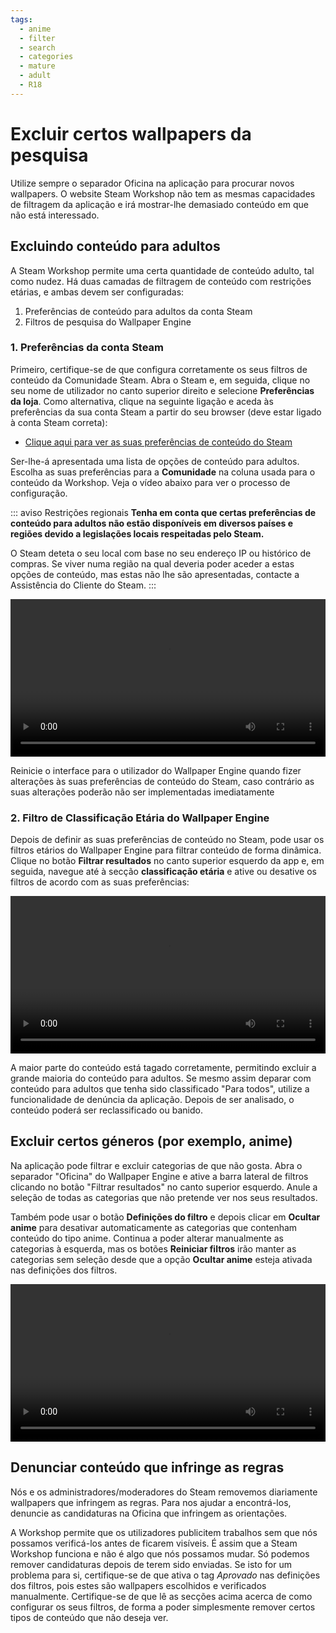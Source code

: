 ```yaml
---
tags:
  - anime
  - filter
  - search
  - categories
  - mature
  - adult
  - R18
---
```


# Excluir certos wallpapers da pesquisa

Utilize sempre o separador Oficina na aplicação para procurar novos wallpapers. O website Steam Workshop não tem as mesmas capacidades de filtragem da aplicação e irá mostrar-lhe demasiado conteúdo em que não está interessado.

## Excluindo conteúdo para adultos

A Steam Workshop permite uma certa quantidade de conteúdo adulto, tal como nudez. Há duas camadas de filtragem de conteúdo com restrições etárias, e ambas devem ser configuradas:

1. Preferências de conteúdo para adultos da conta Steam
2. Filtros de pesquisa do Wallpaper Engine

### 1. Preferências da conta Steam

Primeiro, certifique-se de que configura corretamente os seus filtros de conteúdo da Comunidade Steam. Abra o Steam e, em seguida, clique no seu nome de utilizador no canto superior direito e selecione **Preferências da loja**. Como alternativa, clique na seguinte ligação e aceda às preferências da sua conta Steam a partir do seu browser (deve estar ligado à conta Steam correta):

* [Clique aqui para ver as suas preferências de conteúdo do Steam](https://store.steampowered.com/account/preferences/)

Ser-lhe-á apresentada uma lista de opções de conteúdo para adultos. Escolha as suas preferências para a **Comunidade** na coluna usada para o conteúdo da Workshop. Veja o vídeo abaixo para ver o processo de configuração.

::: aviso Restrições regionais **Tenha em conta que certas preferências de conteúdo para adultos não estão disponíveis em diversos países e regiões devido a legislações locais respeitadas pelo Steam.**

O Steam deteta o seu local com base no seu endereço IP ou histórico de compras. Se viver numa região na qual deveria poder aceder a estas opções de conteúdo, mas estas não lhe são apresentadas, contacte a Assistência do Cliente do Steam.
:::

<video width="100%" autoplay loop>
  <source src="/videos/steam_filterage.mp4" type="video/mp4">
  O seu browser não suporta o tag vídeo.
</video>

Reinicie o interface para o utilizador do Wallpaper Engine quando fizer alterações às suas preferências de conteúdo do Steam, caso contrário as suas alterações poderão não ser implementadas imediatamente

### 2. Filtro de Classificação Etária do Wallpaper Engine

Depois de definir as suas preferências de conteúdo no Steam, pode usar os filtros etários do Wallpaper Engine para filtrar conteúdo de forma dinâmica. Clique no botão **Filtrar resultados** no canto superior esquerdo da app e, em seguida, navegue até à secção **classificação etária** e ative ou desative os filtros de acordo com as suas preferências:

<video width="100%" autoplay loop>
  <source src="/videos/filterage.mp4" type="video/mp4">
  O seu browser não suporta o tag vídeo.
</video>

A maior parte do conteúdo está tagado corretamente, permitindo excluir a grande maioria do conteúdo para adultos. Se mesmo assim deparar com conteúdo para adultos que tenha sido classificado "Para todos", utilize a funcionalidade de denúncia da aplicação. Depois de ser analisado, o conteúdo poderá ser reclassificado ou banido.

## Excluir certos géneros (por exemplo, anime)

Na aplicação pode filtrar e excluir categorias de que não gosta. Abra o separador "Oficina" do Wallpaper Engine e ative a barra lateral de filtros clicando no botão "Filtrar resultados" no canto superior esquerdo. Anule a seleção de todas as categorias que não pretende ver nos seus resultados.

Também pode usar o botão **Definições do filtro** e depois clicar em **Ocultar anime** para desativar automaticamente as categorias que contenham conteúdo do tipo anime. Continua a poder alterar manualmente as categorias à esquerda, mas os botões **Reiniciar filtros** irão manter as categorias sem seleção desde que a opção **Ocultar anime** esteja ativada nas definições dos filtros.

<video width="100%" autoplay loop>
  <source src="/videos/filtercontent.mp4" type="video/mp4">
  O seu browser não suporta o tag vídeo.
</video>

## Denunciar conteúdo que infringe as regras

Nós e os administradores/moderadores do Steam removemos diariamente wallpapers que infringem as regras. Para nos ajudar a encontrá-los, denuncie as candidaturas na Oficina que infringem as orientações.

A Workshop permite que os utilizadores publicitem trabalhos sem que nós possamos verificá-los antes de ficarem visíveis. É assim que a Steam Workshop funciona e não é algo que nós possamos mudar. Só podemos remover candidaturas depois de terem sido enviadas. Se isto for um problema para si, certifique-se de que ativa o tag *Aprovado* nas definições dos filtros, pois estes são wallpapers escolhidos e verificados manualmente. Certifique-se de que lê as secções acima acerca de como configurar os seus filtros, de forma a poder simplesmente remover certos tipos de conteúdo que não deseja ver.